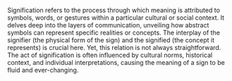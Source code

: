 

Signification refers to the process through which meaning is attributed to symbols, words, or gestures within a particular cultural or social context. It delves deep into the layers of communication, unveiling how abstract symbols can represent specific realities or concepts. The interplay of the signifier (the physical form of the sign) and the signified (the concept it represents) is crucial here. Yet, this relation is not always straightforward. The act of signification is often influenced by cultural norms, historical context, and individual interpretations, causing the meaning of a sign to be fluid and ever-changing.

